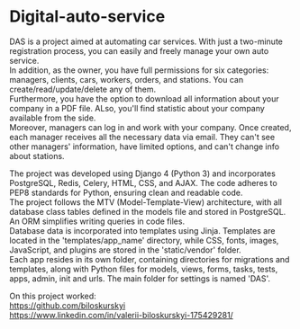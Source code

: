 # Digital-auto-service

DAS is a project aimed at automating car services. With just a two-minute registration process, you can easily and freely manage your own auto service.  
In addition, as the owner, you have full permissions for six categories: managers, clients, cars, workers, orders, and stations. You can create/read/update/delete any of them.   
Furthermore, you have the option to download all information about your company in a PDF file. ALso, you'll find statistic about your company available from the side.   
Moreover, managers can log in and work with your company. Once created, each manager receives all the necessary data via email. They can't see other managers' information, have limited options, and can't change info about stations.  

The project was developed using Django 4 (Python 3) and incorporates PostgreSQL, Redis, Celery, HTML, CSS, and AJAX. The code adheres to PEP8 standards for Python, ensuring clean and readable code.  
The project follows the MTV (Model-Template-View) architecture, with all database class tables defined in the models file and stored in PostgreSQL. An ORM simplifies writing queries in code files.  
Database data is incorporated into templates using Jinja. Templates are located in the 'templates/app_name' directory, while CSS, fonts, images, JavaScript, and plugins are stored in the 'static/vendor' folder.  
Each app resides in its own folder, containing directories for migrations and templates, along with Python files for models, views, forms, tasks, tests, apps, admin, init and urls. The main folder for settings is named 'DAS'.
     
On this project worked:   
https://github.com/biloskurskyi    
https://www.linkedin.com/in/valerii-biloskurskyi-175429281/   

